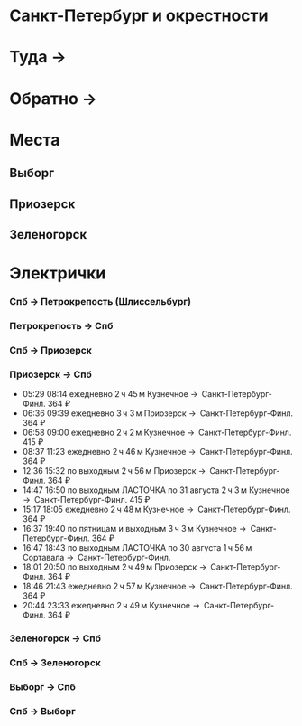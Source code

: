 # Санкт-Петербург и окрестности

# Туда -> 



# Обратно ->


# Места 

## Выборг

## Приозерск

## Зеленогорск


# Электрички

### Спб -> Петрокрепость (Шлиссельбург)

### Петрокрепость -> Спб


### Спб -> Приозерск





### Приозерск -> Спб

 - 05:29 08:14 ежедневно 2 ч 45 м Кузнечное → Санкт-Петербург-Финл. 364 ₽ 
 - 06:36 09:39 ежедневно 3 ч 3 м Приозерск → Санкт-Петербург-Финл. 364 ₽ 
 - 06:58 09:00 ежедневно 2 ч 2 м Кузнечное → Санкт-Петербург-Финл. 415 ₽ 
 - 08:37 11:23 ежедневно 2 ч 46 м Кузнечное → Санкт-Петербург-Финл. 364 ₽ 
 - 12:36 15:32 по выходным 2 ч 56 м Приозерск → Санкт-Петербург-Финл. 364 ₽ 
 - 14:47 16:50 по выходным ЛАСТОЧКА по 31 августа 2 ч 3 м Кузнечное → Санкт-Петербург-Финл. 415 ₽ 
 - 15:17 18:05 ежедневно 2 ч 48 м Кузнечное → Санкт-Петербург-Финл. 364 ₽ 
 - 16:37 19:40 по пятницам и выходным 3 ч 3 м Кузнечное → Санкт-Петербург-Финл. 364 ₽ 
 - 16:47 18:43 по выходным ЛАСТОЧКА по 30 августа 1 ч 56 м Сортавала → Санкт-Петербург-Финл.
 - 18:01 20:50 по выходным 2 ч 49 м Приозерск → Санкт-Петербург-Финл. 364 ₽ 
 - 18:46 21:43 ежедневно 2 ч 57 м Кузнечное → Санкт-Петербург-Финл. 364 ₽ 
 - 20:44 23:33 ежедневно 2 ч 49 м Кузнечное → Санкт-Петербург-Финл. 364 ₽ 


### Зеленогорск -> Спб


### Спб -> Зеленогорск



### Выборг -> Спб


### Спб -> Выборг




